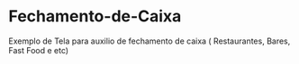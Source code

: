 # Fechamento-de-Caixa
Exemplo de Tela para auxilio de fechamento de caixa ( Restaurantes, Bares, Fast Food e etc)
